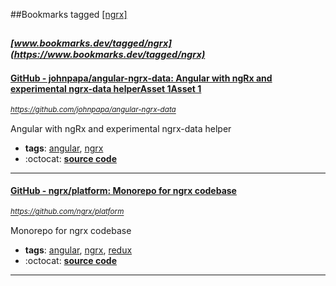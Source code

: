 ##Bookmarks tagged [[ngrx]](https://www.bookmarks.dev?q=[ngrx])

_<sup><sup>[www.bookmarks.dev/tagged/ngrx](https://www.bookmarks.dev/tagged/ngrx)</sup></sup>_
---
#### [GitHub - johnpapa/angular-ngrx-data: Angular with ngRx and experimental ngrx-data helperAsset 1Asset 1](https://github.com/johnpapa/angular-ngrx-data)
_<sup>https://github.com/johnpapa/angular-ngrx-data</sup>_

Angular with ngRx and experimental ngrx-data helper
* **tags**: [angular](../tagged/angular.md), [ngrx](../tagged/ngrx.md)
* :octocat: **[source code](https://github.com/johnpapa/angular-ngrx-data)**
---
#### [GitHub - ngrx/platform: Monorepo for ngrx codebase](https://github.com/ngrx/platform)
_<sup>https://github.com/ngrx/platform</sup>_

Monorepo for ngrx codebase
* **tags**: [angular](../tagged/angular.md), [ngrx](../tagged/ngrx.md), [redux](../tagged/redux.md)
* :octocat: **[source code](https://github.com/ngrx/platform)**
---
